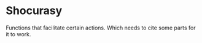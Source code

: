# Shocurasy
Functions that facilitate certain actions. Which needs to cite some parts for it to work.
